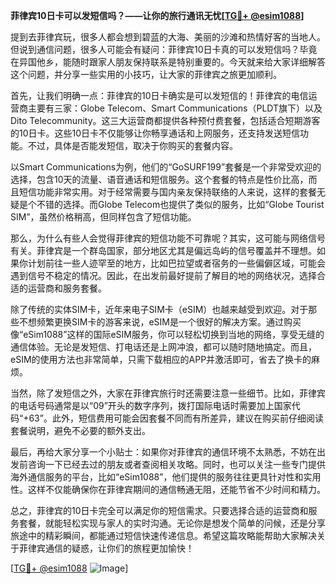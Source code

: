 **菲律宾10日卡可以发短信吗？——让你的旅行通讯无忧[[TG💪+ @esim1088](https://t.me/s/esim1088)]**

提到去菲律宾玩，很多人都会想到碧蓝的大海、美丽的沙滩和热情好客的当地人。但说到通信问题，很多人可能会有疑问：菲律宾10日卡真的可以发短信吗？毕竟在异国他乡，能随时跟家人朋友保持联系是特别重要的。今天就来给大家详细解答这个问题，并分享一些实用的小技巧，让大家的菲律宾之旅更加顺利。

首先，让我们明确一点：菲律宾的10日卡确实是可以发短信的！菲律宾的电信运营商主要有三家：Globe Telecom、Smart Communications（PLDT旗下）以及Dito Telecommunity。这三大运营商都提供各种预付费套餐，包括适合短期游客的10日卡。这些10日卡不仅能够让你畅享通话和上网服务，还支持发送短信功能。不过，具体是否能发短信，取决于你购买的套餐内容。

以Smart Communications为例，他们的“GoSURF199”套餐是一个非常受欢迎的选择，包含10天的流量、语音通话和短信服务。这个套餐的特点是性价比高，而且短信功能非常实用。对于经常需要与国内亲友保持联络的人来说，这样的套餐无疑是个不错的选择。而Globe Telecom也提供了类似的服务，比如“Globe Tourist SIM”，虽然价格稍高，但同样包含了短信功能。

那么，为什么有些人会觉得菲律宾的短信功能不可靠呢？其实，这可能与网络信号有关。菲律宾是一个群岛国家，部分地区尤其是偏远岛屿的信号覆盖并不理想。如果你计划前往一些人迹罕至的地方，比如巴拉望或者宿务的一些偏僻区域，可能会遇到信号不稳定的情况。因此，在出发前最好提前了解目的地的网络状况，选择合适的运营商和服务套餐。

除了传统的实体SIM卡，近年来电子SIM卡（eSIM）也越来越受到欢迎。对于那些不想频繁更换SIM卡的游客来说，eSIM是一个很好的解决方案。通过购买像“eSim1088”这样的国际eSIM服务，你可以轻松切换到当地的网络，享受无缝的通信体验。无论是发短信、打电话还是上网冲浪，都可以随时随地搞定。而且，eSIM的使用方法也非常简单，只需下载相应的APP并激活即可，省去了换卡的麻烦。

当然，除了发短信之外，大家在菲律宾旅行时还需要注意一些细节。比如，菲律宾的电话号码通常是以“09”开头的数字序列，拨打国际电话时需要加上国家代码“+63”。此外，短信费用可能会因套餐不同而有所差异，建议在购买前仔细阅读套餐说明，避免不必要的额外支出。

最后，再给大家分享一个小贴士：如果你对菲律宾的通信环境不太熟悉，不妨在出发前咨询一下已经去过的朋友或者查阅相关攻略。同时，也可以关注一些专门提供海外通信服务的平台，比如“eSim1088”，他们提供的服务往往更具针对性和实用性。这样不仅能确保你在菲律宾期间的通信畅通无阻，还能节省不少时间和精力。

总之，菲律宾的10日卡完全可以满足你的短信需求。只要选择合适的运营商和服务套餐，就能轻松实现与家人的实时沟通。无论你是想发个简单的问候，还是分享旅途中的精彩瞬间，都能通过短信快速传递信息。希望这篇攻略能帮助大家解决关于菲律宾通信的疑惑，让你们的旅程更加愉快！

[[TG💪+ @esim1088](https://t.me/s/esim1088) ![Image](https://i.postimg.cc/4NQfJmqS/Snipaste-2025-05-13-00-14-12.png)]